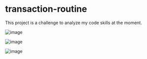 # transaction-routine
This project is a challenge to analyze my code skills at the moment.

![image](https://github.com/renanbastos93/transaction-routine/assets/8202898/26cd5c8c-927b-46b7-a987-228d9220ce7a)


![image](https://github.com/renanbastos93/transaction-routine/assets/8202898/5a73fd16-6282-43c1-a38f-0716db205202)


![image](https://github.com/renanbastos93/transaction-routine/assets/8202898/49bcc520-d941-4f24-b6b6-4899110217e2)
